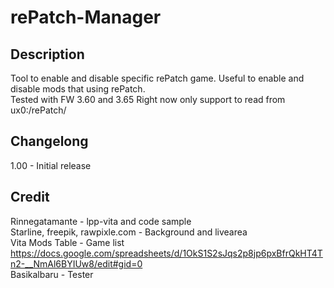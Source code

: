 # rePatch-Manager
## Description
Tool to enable and disable specific rePatch game. Useful to enable and disable mods that using rePatch.  
Tested with FW 3.60 and 3.65
Right now only support to read from ux0:/rePatch/

## Changelong
1.00 - Initial release

## Credit
Rinnegatamante - lpp-vita and code sample  
Starline, freepik, rawpixle.com - Background and livearea  
Vita Mods Table - Game list  
https://docs.google.com/spreadsheets/d/1OkS1S2sJqs2p8jp6pxBfrQkHT4Tn2-__NmAl6BYIUw8/edit#gid=0  
Basikalbaru - Tester
